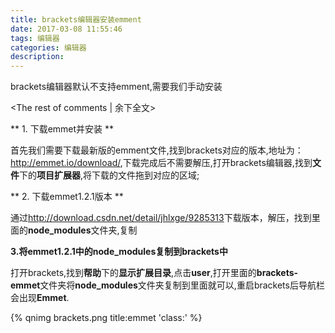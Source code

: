 ```yaml
---
title: brackets编辑器安装emment
date: 2017-03-08 11:55:46
tags: 编辑器
categories: 编辑器
description:
---
```

brackets编辑器默认不支持emment,需要我们手动安装
<!-- more -->
<The rest of comments | 余下全文>

** 1. 下载emmet并安装 **

首先我们需要下载最新版的emment文件,找到brackets对应的版本,地址为：<http://emmet.io/download/>,下载完成后不需要解压,打开brackets编辑器,找到**文件**下的**项目扩展器**,将下载的文件拖到对应的区域;

** 2. 下载emmet1.2.1版本 **

通过<http://download.csdn.net/detail/jhlxge/9285313>下载版本，解压，找到里面的**node_modules**文件夹,复制

**3.将emmet1.2.1中的node_modules复制到brackets中**

打开brackets,找到**帮助**下的**显示扩展目录**,点击**user**,打开里面的**brackets-emmet**文件夹将**node_modules**文件夹复制到里面就可以,重启brackets后导航栏会出现**Emmet**.

{% qnimg brackets.png title:emmet 'class:' %}

